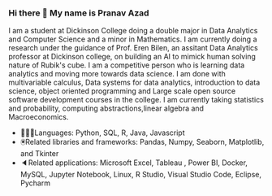 ### Hi there 👋 My name is Pranav Azad

I am a student at Dickinson College doing a double major in Data Analytics and Computer Science and a minor in Mathematics. I am currently doing a research under the guidance of Prof. Eren Bilen, an assitant Data Analytics professor at Dickinson college, on building an AI to mimick human solving nature of Rubik's cube. I am a competitive person who is learning data analytics and moving more towards data science. I am done with multivariable calculus, Data systems for data analytics, introduction to data science, object oriented programming and Large scale open source software development courses in the college. I am currently taking statistics and probability, computing abstractions,linear algebra and Macroeconomics. 

- 👨🏻‍💻Languages: Python, SQL, R, Java, Javascript
- 🖲Related libraries and frameworks: Pandas, Numpy, Seaborn, Matplotlib, and Tkinter
- 🔈Related applications: Microsoft Excel, Tableau , Power BI, Docker, MySQL, Jupyter Notebook, Linux, R Studio, Visual Studio Code, Eclipse, Pycharm


<!--
**Cubin1215/Cubin1215** is a ✨ _special_ ✨ repository because its `README.md` (this file) appears on your GitHub profile.

Here are some ideas to get you started:

- 🔭 I’m currently working on ...
- 🌱 I’m currently learning ...
- 👯 I’m looking to collaborate on ...
- 🤔 I’m looking for help with ...
- 💬 Ask me about ...
- 📫 How to reach me: ...
- 😄 Pronouns: ...
- ⚡ Fun fact: ...
-->

